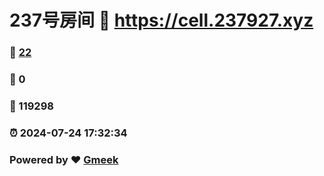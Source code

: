 # 237号房间 :link: https://cell.237927.xyz 
### :page_facing_up: [22](https://cell.237927.xyz/tag.html) 
### :speech_balloon: 0 
### :hibiscus: 119298 
### :alarm_clock: 2024-07-24 17:32:34 
### Powered by :heart: [Gmeek](https://github.com/Meekdai/Gmeek)
